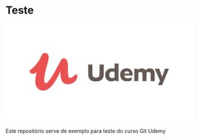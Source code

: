 # Teste

![UdemyLogo](./UdemyLogo.png)

Este repositório serve de exemplo para teste do curso Git Udemy